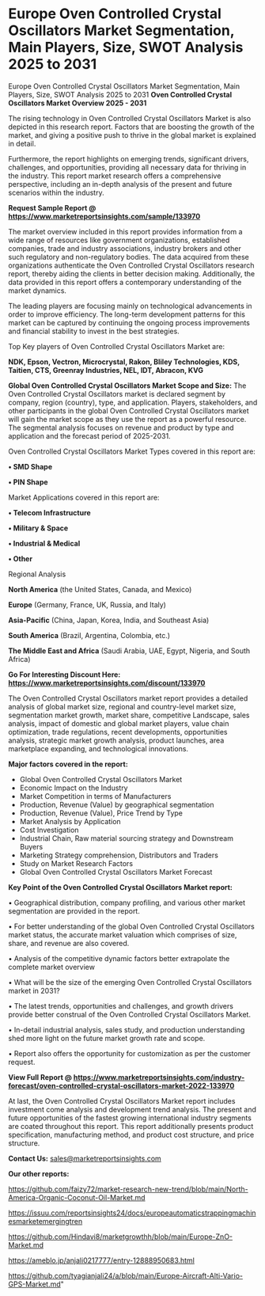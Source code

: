 # Europe Oven Controlled Crystal Oscillators Market Segmentation, Main Players, Size, SWOT Analysis 2025 to 2031
Europe Oven Controlled Crystal Oscillators Market Segmentation, Main Players, Size, SWOT Analysis 2025 to 2031
<Strong> Oven Controlled Crystal Oscillators Market Overview 2025 - 2031</strong>

The rising technology in Oven Controlled Crystal Oscillators Market is also depicted in this research report. Factors that are boosting the growth of the market, and giving a positive push to thrive in the global market is explained in detail.

Furthermore, the report highlights on emerging trends, significant drivers, challenges, and opportunities, providing all necessary data for thriving in the industry. This report market research offers a comprehensive perspective, including an in-depth analysis of the present and future scenarios within the industry.

<strong>Request Sample Report @ <a href=https://www.marketreportsinsights.com/sample/133970>https://www.marketreportsinsights.com/sample/133970</a></strong>

The market overview included in this report provides information from a wide range of resources like government organizations, established companies, trade and industry associations, industry brokers and other such regulatory and non-regulatory bodies. The data acquired from these organizations authenticate the Oven Controlled Crystal Oscillators research report, thereby aiding the clients in better decision making. Additionally, the data provided in this report offers a contemporary understanding of the market dynamics.

The leading players are focusing mainly on technological advancements in order to improve efficiency. The long-term development patterns for this market can be captured by continuing the ongoing process improvements and financial stability to invest in the best strategies.

Top Key players of Oven Controlled Crystal Oscillators Market are:

<strong>NDK, Epson, Vectron, Microcrystal, Rakon, Bliley Technologies, KDS, Taitien, CTS, Greenray Industries, NEL, IDT, Abracon, KVG</strong>

<strong><b>Global Oven Controlled Crystal Oscillators Market Scope and Size:</b></strong>
The Oven Controlled Crystal Oscillators market is declared segment by company, region (country), type, and application. Players, stakeholders, and other participants in the global Oven Controlled Crystal Oscillators market will gain the market scope as they use the report as a powerful resource. The segmental analysis focuses on revenue and product by type and application and the forecast period of 2025-2031.

Oven Controlled Crystal Oscillators Market Types covered in this report are:

<strong>• SMD Shape

• PIN Shape</strong>

Market Applications covered in this report are:

<strong>• Telecom Infrastructure

• Military & Space

• Industrial & Medical

• Other</strong> 

Regional Analysis

<strong>North America</strong> (the United States, Canada, and Mexico)

<strong>Europe</strong> (Germany, France, UK, Russia, and Italy)

<strong>Asia-Pacific</strong> (China, Japan, Korea, India, and Southeast Asia)

<strong>South America</strong> (Brazil, Argentina, Colombia, etc.)

<strong>The Middle East and Africa</strong> (Saudi Arabia, UAE, Egypt, Nigeria, and South Africa)

<strong>Go For Interesting Discount Here: <a href=https://www.marketreportsinsights.com/discount/133970>https://www.marketreportsinsights.com/discount/133970</a></strong>

The Oven Controlled Crystal Oscillators market report provides a detailed analysis of global market size, regional and country-level market size, segmentation market growth, market share, competitive Landscape, sales analysis, impact of domestic and global market players, value chain optimization, trade regulations, recent developments, opportunities analysis, strategic market growth analysis, product launches, area marketplace expanding, and technological innovations.

<strong><b>Major factors covered in the report:</b></strong>
<ul>
  <li>Global Oven Controlled Crystal Oscillators Market </li>
  <li>Economic Impact on the Industry</li>
  <li>Market Competition in terms of Manufacturers</li>
  <li>Production, Revenue (Value) by geographical segmentation</li>
  <li>Production, Revenue (Value), Price Trend by Type</li>
  <li>Market Analysis by Application</li>
  <li>Cost Investigation</li>
  <li>Industrial Chain, Raw material sourcing strategy and Downstream Buyers</li>
  <li>Marketing Strategy comprehension, Distributors and Traders</li>
  <li>Study on Market Research Factors</li>
  <li>Global Oven Controlled Crystal Oscillators Market Forecast</li>
</ul>

<strong><b>Key Point of the Oven Controlled Crystal Oscillators Market report:</b></strong>

• Geographical distribution, company profiling, and various other market segmentation are provided in the report.

• For better understanding of the global Oven Controlled Crystal Oscillators market status, the accurate market valuation which comprises of size, share, and revenue are also covered.

• Analysis of the competitive dynamic factors better extrapolate the complete market overview

• What will be the size of the emerging Oven Controlled Crystal Oscillators market in 2031?

• The latest trends, opportunities and challenges, and growth drivers provide better construal of the Oven Controlled Crystal Oscillators Market.

• In-detail industrial analysis, sales study, and production understanding shed more light on the future market growth rate and scope.

• Report also offers the opportunity for customization as per the customer request.

<strong><b>View Full Report @ <a href=https://www.marketreportsinsights.com/industry-forecast/oven-controlled-crystal-oscillators-market-2022-133970>https://www.marketreportsinsights.com/industry-forecast/oven-controlled-crystal-oscillators-market-2022-133970</a></b></strong>


At last, the Oven Controlled Crystal Oscillators Market report includes investment come analysis and development trend analysis. The present and future opportunities of the fastest growing international industry segments are coated throughout this report. This report additionally presents product specification, manufacturing method, and product cost structure, and price structure.

<strong>Contact Us:</strong>
sales@marketreportsinsights.com

<strong>Our other reports:</strong>

<a href=https://github.com/faizy72/market-research-new-trend/blob/main/North-America-Organic-Coconut-Oil-Market.md>https://github.com/faizy72/market-research-new-trend/blob/main/North-America-Organic-Coconut-Oil-Market.md</a>

<a href=https://issuu.com/reportsinsights24/docs/europeautomaticstrappingmachinesmarketemergingtren>https://issuu.com/reportsinsights24/docs/europeautomaticstrappingmachinesmarketemergingtren</a>

<a href=https://github.com/Hindavi8/marketgrowthh/blob/main/Europe-ZnO-Market.md>https://github.com/Hindavi8/marketgrowthh/blob/main/Europe-ZnO-Market.md</a>

<a href=https://ameblo.jp/anjali0217777/entry-12888950683.html>https://ameblo.jp/anjali0217777/entry-12888950683.html</a>

<a href=https://github.com/tyagianjali24/a/blob/main/Europe-Aircraft-Alti-Vario-GPS-Market.md>https://github.com/tyagianjali24/a/blob/main/Europe-Aircraft-Alti-Vario-GPS-Market.md</a>"
